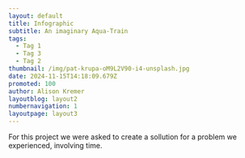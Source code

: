 ```yaml
---
layout: default
title: Infographic
subtitle: An imaginary Aqua-Train
tags:
  - Tag 1
  - Tag 3
  - Tag 2
thumbnail: /img/pat-krupa-oM9L2V90-i4-unsplash.jpg
date: 2024-11-15T14:18:09.679Z
promoted: 100
author: Alison Kremer
layoutblog: layout2
numbernavigation: 1
layoutpage: layout3
---
```

For this project we were asked to create a sollution for a problem we experienced, involving time.
